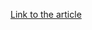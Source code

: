 [Link to the article](https://security.googleblog.com/2019/01/pha-family-highlights-zen-and-its.html)
